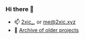 ### Hi there 👋

<!--
- 👨‍💻 will be @ devconnect 
!-->
- 📫 [2xic_](https://twitter.com/2xic_), or me@2xic.xyz
- 📁 [Archive of older projects](https://github.com/2xic-archive)

<!--
**2xic/2xic** is a ✨ _special_ ✨ repository because its `README.md` (this file) appears on your GitHub profile.

Here are some ideas to get you started:

- 🔭 I’m currently working on ...
- 🌱 I’m currently learning ...
- 👯 I’m looking to collaborate on ...
- 🤔 I’m looking for help with ...
- 💬 Ask me about ...
- 📫 How to reach me: ...
- 😄 Pronouns: ...
- ⚡ Fun fact: ...
-->
